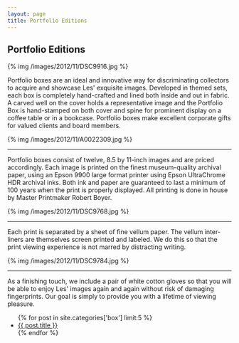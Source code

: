 ```yaml
---
layout: page
title: Portfolio Editions
---
```

## Portfolio Editions

{% img /images/2012/11/DSC9916.jpg %}

Portfolio boxes are an ideal and innovative way for discriminating collectors to acquire and showcase Les' exquisite images. Developed in themed sets, each box is completely hand-crafted and lined both inside and out in fabric. A carved well on the cover holds a representative image and the Portfolio Box is hand-stamped on both cover and spine for prominent display on a coffee table or in a bookcase. Portfolio boxes make excellent corporate gifts for valued clients and board members.

{% img /images/2012/11/A0022309.jpg %}

---

Portfolio boxes consist of twelve, 8.5 by 11-inch images and are priced accordingly. Each image is printed on the finest museum-quality archival paper, using an Epson 9900 large format printer using Epson UltraChrome HDR archival inks. Both ink and paper are guaranteed to last a minimum of 100 years when the print is properly displayed. All printing is done in house by Master Printmaker Robert Boyer. 

{% img /images/2012/11/DSC9768.jpg %}

---

Each print is separated by a sheet of fine vellum paper. The vellum inter-liners are themselves screen printed and labeled. We do this so that the print viewing experience is not marred by distracting writing.

{% img /images/2012/11/DSC9784.jpg %} 

---

As a finishing touch, we include a pair of white cotton gloves so that you will be able to enjoy Les' images again and again without risk of damaging fingerprints. Our goal is simply to provide you with a lifetime of viewing pleasure. 

<ul>
	{% for post in site.categories['box'] limit:5 %}
		<li>
			<a href="{{ post.url }}">
				{{ post.title }}
			</a>
		</li>
	{%  endfor %}
</ul>
